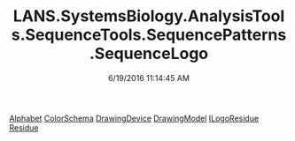 ﻿---
title: LANS.SystemsBiology.AnalysisTools.SequenceTools.SequencePatterns.SequenceLogo
date: 6/19/2016 11:14:45 AM
---

[Alphabet](T-LANS.SystemsBiology.AnalysisTools.SequenceTools.SequencePatterns.SequenceLogo.Alphabet.html)
[ColorSchema](T-LANS.SystemsBiology.AnalysisTools.SequenceTools.SequencePatterns.SequenceLogo.ColorSchema.html)
[DrawingDevice](T-LANS.SystemsBiology.AnalysisTools.SequenceTools.SequencePatterns.SequenceLogo.DrawingDevice.html)
[DrawingModel](T-LANS.SystemsBiology.AnalysisTools.SequenceTools.SequencePatterns.SequenceLogo.DrawingModel.html)
[ILogoResidue](T-LANS.SystemsBiology.AnalysisTools.SequenceTools.SequencePatterns.SequenceLogo.ILogoResidue.html)
[Residue](T-LANS.SystemsBiology.AnalysisTools.SequenceTools.SequencePatterns.SequenceLogo.Residue.html)
